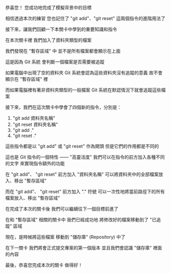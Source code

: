 恭喜您！
您成功地完成了模擬背景中的目標

相信透過本次的練習
您也記住了 "git add"、"git reset" 
這兩個指令的進階用法了

接下來，讓我們回顧一下本關卡中學到的重要知識和指令

在本次關卡裡
我們加入了資料夾類型的檔案

我們發現在 "暫存區域" 中
並不是所有檔案都會顯示在上面

這是因為 Git 系統
會判斷一個檔案是否需要被追蹤

如果電腦中出現了空的資料夾
Git 系統會認為這些資料夾沒有追蹤的意義
故不會顯示在 "暫存區域" 裡

而如果電腦裡有著非資料夾類型的一般檔案
Git 系統在默認情況下就會追蹤這些檔案

接下來，我們在這次關卡中學會了四個新的指令，分別是：
1. "git add 資料夾名稱"
2. "git reset 資料夾名稱"
3. "git add ."
4. "git reset ."

這些指令都是以 "git add" 或 "git reset" 作為開頭
但是它們的作用都是不同的

這也是 Git 指令的一個特性 —— "高靈活度"
我們可以在指令的前方加入各種不同的文字
來實現指令額外的功能

在 "git add"、 "git reset" 前方加入 "資料夾名稱"
可以將資料夾中的全部檔案放入、移出 "暫存區域"

而在 "git add"、 "git reset" 前方加入 "." 符號
可以一次性地將當前路徑下的所有檔案放入、移出 "暫存區域"

在完成了本次的關卡後
我們可以繼續往下一個目標前進了

在和 "暫存區域" 相關的關卡中
我們已經成功地
將修改好的檔案移動到了 "已追蹤" 區域

現在，是時候將這些檔案
移動到 "儲存庫" (Repository) 中了

在下一關卡
我們將會正式提交專案的第一個版本
並且我們會認識 "儲存庫" 裡面的內容

最後，恭喜您完成本次的關卡
做得好！